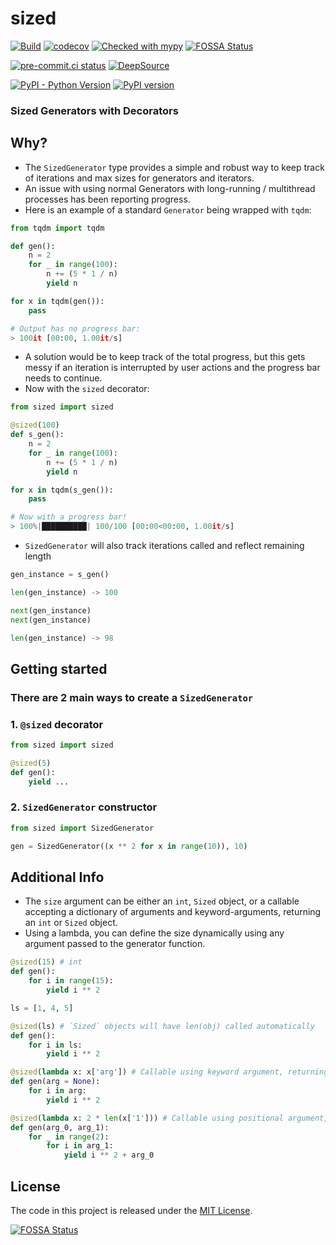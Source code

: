 # sized

[![Build](https://github.com/ionite34/sized/actions/workflows/build.yml/badge.svg)](https://github.com/ionite34/sized/actions/workflows/build.yml)
[![codecov](https://codecov.io/gh/ionite34/sized/branch/main/graph/badge.svg)](https://codecov.io/gh/ionite34/sized)
[![Checked with mypy](http://www.mypy-lang.org/static/mypy_badge.svg)](http://mypy-lang.org/)
[![FOSSA Status](https://app.fossa.com/api/projects/custom%2B31224%2Fgithub.com%2Fionite34%2Fsized.svg?type=shield)](https://app.fossa.com/projects/custom%2B31224%2Fgithub.com%2Fionite34%2Fsized?ref=badge_shield)

[![pre-commit.ci status](https://results.pre-commit.ci/badge/github/ionite34/sized/main.svg)](https://results.pre-commit.ci/latest/github/ionite34/sized/main)
[![DeepSource](https://deepsource.io/gh/ionite34/sized.svg/?label=active+issues&show_trend=true&token=F69_eHULQKuPhzJHAa6XvCcH)](https://deepsource.io/gh/ionite34/sized/?ref=repository-badge)

[![PyPI - Python Version](https://img.shields.io/pypi/pyversions/sized)](https://pypi.org/project/sized/)
[![PyPI version](https://badge.fury.io/py/sized.svg)](https://pypi.org/project/sized/)

### Sized Generators with Decorators

## Why?
- The `SizedGenerator` type provides a simple and robust way to keep track of iterations and max sizes for
generators and iterators.
- An issue with using normal Generators with long-running / multithread processes has been reporting
progress.
- Here is an example of a standard `Generator` being wrapped with `tqdm`:

```python
from tqdm import tqdm

def gen():
    n = 2
    for _ in range(100):
        n += (5 * 1 / n)
        yield n

for x in tqdm(gen()):
    pass

# Output has no progress bar:
> 100it [00:00, 1.00it/s]
```

- A solution would be to keep track of the total progress, but this gets messy if an iteration is
interrupted by user actions and the progress bar needs to continue.
- Now with the `sized` decorator:

```python
from sized import sized

@sized(100)
def s_gen():
    n = 2
    for _ in range(100):
        n += (5 * 1 / n)
        yield n

for x in tqdm(s_gen()):
    pass

# Now with a progress bar!
> 100%|██████████| 100/100 [00:00<00:00, 1.00it/s]
```

- `SizedGenerator` will also track iterations called and reflect remaining length

```python
gen_instance = s_gen()

len(gen_instance) -> 100

next(gen_instance)
next(gen_instance)

len(gen_instance) -> 98
```

## Getting started

### There are 2 main ways to create a `SizedGenerator`

### 1. `@sized` decorator
```python
from sized import sized

@sized(5)
def gen():
    yield ...
```


### 2. `SizedGenerator` constructor
```python
from sized import SizedGenerator

gen = SizedGenerator((x ** 2 for x in range(10)), 10)
```

## Additional Info

- The `size` argument can be either an `int`, `Sized` object, or a callable accepting a dictionary of
arguments and keyword-arguments, returning an `int` or `Sized` object.
- Using a lambda, you can define the size dynamically using any argument passed to the generator function.

```python
@sized(15) # int
def gen():
    for i in range(15):
        yield i ** 2
```
```python
ls = [1, 4, 5]

@sized(ls) # `Sized` objects will have len(obj) called automatically
def gen():
    for i in ls:
        yield i ** 2
```
```python
@sized(lambda x: x['arg']) # Callable using keyword argument, returning `Sized`
def gen(arg = None):
    for i in arg:
        yield i ** 2
```
```python
@sized(lambda x: 2 * len(x['1'])) # Callable using positional argument, returning `int`
def gen(arg_0, arg_1):
    for _ in range(2):
        for i in arg_1:
            yield i ** 2 + arg_0
```

## License
The code in this project is released under the [MIT License](LICENSE).

[![FOSSA Status](https://app.fossa.com/api/projects/custom%2B31224%2Fgithub.com%2Fionite34%2Fsized.svg?type=large)](https://app.fossa.com/projects/custom%2B31224%2Fgithub.com%2Fionite34%2Fsized?ref=badge_large)
